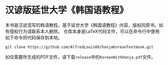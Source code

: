 # 汉谚版延世大学《韩国语教程》
本书是汉谚混写的韩语教程，基于延世大学《韩国语教程》内容，版权同原书。如有侵权行为请联系本人删除。
仓库本身是LaTeX代码文件，可以在命令行中使用如下命令将代码保存到本地。
```
git clone https://github.com/AlfredLouis00/hanjaKoreanTextbook.git
```
如仅需要所生成的PDF文件，请下载`release`中的`KoreanWithHanja.pdf`文件。